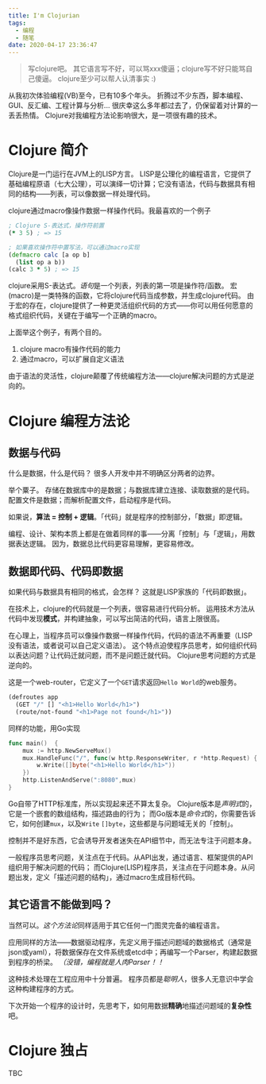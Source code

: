 ```yaml
---
title: I'm Clojurian
tags:
  - 编程
  - 随笔
date: 2020-04-17 23:36:47
---
```



> 写clojure吧。
> 其它语言写不好，可以骂xxx傻逼；clojure写不好只能骂自己傻逼。
> clojure至少可以帮人认清事实 :)

<!-- more -->

从我初次体验编程(VB)至今，已有10多个年头。
折腾过不少东西，脚本编程、GUI、反汇编、工程计算与分析... 
很庆幸这么多年都过去了，仍保留着对计算的一丢丢热情。
Clojure对我编程方法论影响很大，是一项很有趣的技术。

# Clojure 简介

Clojure是一门运行在JVM上的LISP方言。
LISP是公理化的编程语言，它提供了基础编程原语（七大公理），可以演绎一切计算；它没有语法，代码与数据具有相同的结构——列表，可以像数据一样处理代码。

clojure通过macro像操作数据一样操作代码。我最喜欢的一个例子
```clojure
; Clojure S-表达式，操作符前置
(* 3 5) ; => 15

; 如果喜欢操作符中置写法，可以通过macro实现
(defmacro calc [a op b]
  (list op a b))
(calc 3 * 5) ; => 15
```
clojure采用S-表达式。*语句*是一个列表，列表的第一项是操作符/函数。
宏(macro)是一类特殊的函数，它将clojure代码当成参数，并生成clojure代码。
由于宏的存在，clojure提供了一种更灵活组织代码的方式——你可以用任何愿意的格式组织代码，关键在于编写一个正确的macro。

上面举这个例子，有两个目的。
1. clojure macro有操作代码的能力
2. 通过macro，可以扩展自定义语法

由于语法的灵活性，clojure颠覆了传统编程方法——clojure解决问题的方式是逆向的。


# Clojure 编程方法论

## 数据与代码

什么是数据，什么是代码？
很多人开发中并不明确区分两者的边界。

举个粟子。
存储在数据库中的是数据；与数据库建立连接、读取数据的是代码。
配置文件是数据；而解析配置文件，启动程序是代码。

如果说，**算法 = 控制 + 逻辑**。「代码」就是程序的控制部分，「数据」即逻辑。

编程、设计、架构本质上都是在做着同样的事——分离「控制」与「逻辑」，用数据表达逻辑。
因为，数据总比代码更容易理解，更容易修改。

## 数据即代码、代码即数据

如果代码与数据具有相同的格式，会怎样？
这就是LISP家族的「代码即数据」。

在技术上，clojure的代码就是一个列表，很容易进行代码分析。
运用技术方法从代码中发现**模式**，并构建抽象，可以写出简洁的代码，语言上限很高。

在心理上，当程序员可以像操作数据一样操作代码，代码的语法不再重要（LISP没有语法，或者说可以自己定义语法）。
这个特点迫使程序员思考，如何组织代码以表达问题？让代码迁就问题，而不是问题迁就代码。
Clojure思考问题的方式是逆向的。

这是一个web-router，它定义了一个`GET`请求返回`Hello World`的web服务。
```clojure
(defroutes app
  (GET "/" [] "<h1>Hello World</h1>")
  (route/not-found "<h1>Page not found</h1>"))
```

同样的功能，用Go实现
```go
func main()  {
	mux := http.NewServeMux()
	mux.HandleFunc("/", func(w http.ResponseWriter, r *http.Request) {
		w.Write([]byte("<h1>Hello World</h1>"))
	})
	http.ListenAndServe(":8080",mux)
}
```
Go自带了HTTP标准库，所以实现起来还不算太复杂。
Clojure版本是*声明式*的，它是一个嵌套的数组结构，描述路由的行为；
而Go版本是*命令式*的，你需要告诉它，如何创建`mux`，以及`Write` `[]byte`，这些都是与问题域无关的「控制」。

控制并不是好东西，它会诱导开发者迷失在API细节中，而无法专注于问题本身。

一般程序员思考问题，关注点在于代码。从API出发，通过语言、框架提供的API组织用于解决问题的代码；
而Clojure(LISP)程序员，关注点在于问题本身。从问题出发，定义「描述问题的结构」，通过macro生成目标代码。

## 其它语言不能做到吗？

当然可以。*这个方法论*同样适用于其它任何一门图灵完备的编程语言。

应用同样的方法——数据驱动程序，先定义用于描述问题域的数据格式（通常是json或yaml），将数据保存在文件系统或etcd中；再编写一个Parser，构建起数据到程序的桥梁。
*（没错，编程就是人肉Parser！！*

这种技术处理在工程应用中十分普遍。
程序员都是*聪明人*，很多人无意识中学会这种构建程序的方式。

下次开始一个程序的设计时，先思考下，如何用数据**精确**地描述问题域的**复杂性**吧。

# Clojure 独占

TBC